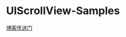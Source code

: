 UIScrollView-Samples
====================

[博客传送门](http://tech.glowing.com/cn/practice-in-uiscrollview/)
